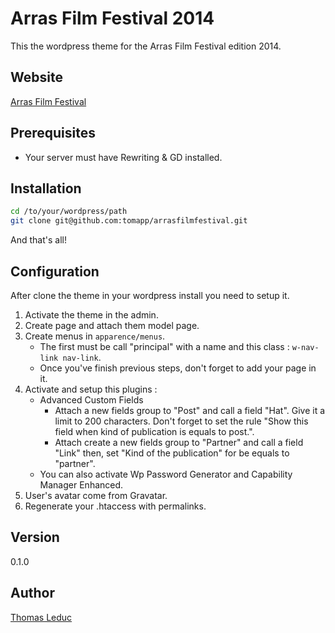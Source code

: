 Arras Film Festival 2014
=========

This the wordpress theme for the Arras Film Festival edition 2014. 

Website
-------

[Arras Film Festival](http://arrasfilmfestival-epsi.fr/)

Prerequisites
-------------
* Your server must have Rewriting & GD installed.

Installation
--------------

```sh
cd /to/your/wordpress/path
git clone git@github.com:tomapp/arrasfilmfestival.git
```
And that's all!

Configuration
-------------

After clone the theme in your wordpress install you need to setup it. 
1. Activate the theme in the admin.
2. Create page and attach them model page. 
3. Create menus in ```apparence/menus```.
    * The first must be call "principal" with a name and this class : ```w-nav-link nav-link```.
    * Once you've finish previous steps, don't forget to add your page in it. 
4. Activate and setup this plugins :
    * Advanced Custom Fields
        * Attach a new fields group to "Post" and call a field "Hat". Give it a limit to 200 characters. Don't forget to set the rule "Show this field when kind of publication is equals to post.".
        * Attach create a new fields group to "Partner" and call a field "Link" then, set "Kind of the publication" for be equals to "partner". 
    * You can also activate Wp Password Generator and Capability Manager Enhanced.
5. User's avatar come from Gravatar. 
6. Regenerate your .htaccess with permalinks.

Version
----

0.1.0

Author
-----
[Thomas Leduc](http://thomasleduc.net/)